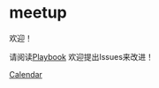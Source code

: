 # meetup

欢迎！

请阅读[Playbook](https://github.com/CNDE-Meetup/meetup/blob/master/Playbook.md)
欢迎提出Issues来改进！

[Calendar](https://calendar.google.com/calendar/u/2?cid=ZGNiY2VtYWlsQGdtYWlsLmNvbQ)
